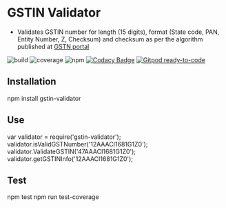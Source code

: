 # GSTIN Validator

*  Validates GSTIN number for length (15 digits), format (State code, PAN, Entity Number, Z, Checksum) and checksum as per the algorithm published at [GSTN portal](http://developer.gstsystem.co.in/pages/apiportal/data/gsp/download/GSTIN_Validation_SampleCode.zip)

![build](https://gitlab.com/srikanthlogic/gstin-validator/badges/master/pipeline.svg)
![coverage](https://gitlab.com/srikanthlogic/gstin-validator/badges/master/coverage.svg)
![npm](https://img.shields.io/npm/dw/gstin-validator.svg)
[![Codacy Badge](https://app.codacy.com/project/badge/Grade/c79bc07895854d29ba0b42262ffd0e10)](https://www.codacy.com/manual/srikanthlogic/gstin-validator)
[![Gitpod ready-to-code](https://img.shields.io/badge/Gitpod-ready--to--code-blue?logo=gitpod)](https://gitpod.io/#https://gitlab.com/srikanthlogic/gstin-validator)

## Installation 

  npm install gstin-validator

## Use

  var validator = require('gstin-validator');
  validator.isValidGSTNumber('12AAACI1681G1Z0');
  validator.ValidateGSTIN('47AAACI1681G1Z0');
  validator.getGSTINInfo('12AAACI1681G1Z0');

## Test

  npm test
	npm run test-coverage